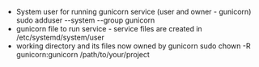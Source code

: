 - System user for running gunicorn service (user and owner - gunicorn)
sudo adduser --system --group gunicorn
- gunicorn file to run service - service files are created in /etc/systemd/system/user
- working directory and its files now owned by gunicorn
sudo chown -R gunicorn:gunicorn /path/to/your/project

